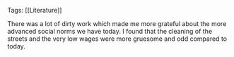 Tags: [[Literature]]

There was a lot of dirty work which made me more grateful about the more advanced social norms we have today. I found that the cleaning of the streets and the very low wages were more gruesome and odd compared to today.